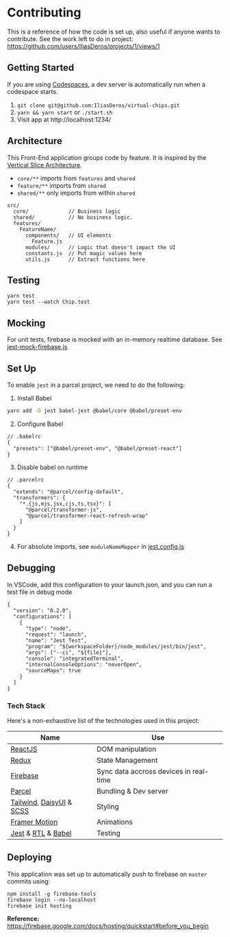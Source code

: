 # Contributing

This is a reference of how the code is set up, also useful if anyone wants to contribute. 
See the work left to do in project: https://github.com/users/IliasDeros/projects/1/views/1

## Getting Started

If you are using [Codespaces], a dev server is automatically run when a codespace starts.

1. `git clone git@github.com:IliasDeros/virtual-chips.git`
2. `yarn && yarn start` or `./start.sh`
3. Visit app at http://localhost:1234/

[codespaces]: https://github.com/features/codespaces

## Architecture

This Front-End application groups code by feature.
It is inspired by the [Vertical Slice Architecture].

- `core/**` imports from `features` and `shared`
- `feature/**` imports from `shared`
- `shared/**` only imports from within `shared`

```
src/
  core/             // Business logic
  shared/           // No business logic.
  features/
    FeatureName/
      components/   // UI elements
        Feature.js
      modules/      // Logic that doesn't impact the UI
      constants.js  // Put magic values here
      utils.js      // Extract functions here
```

[vertical slice architecture]: https://www.youtube.com/watch?v=cVVMbuKmNes

## Testing

```
yarn test
yarn test --watch Chip.test
```

## Mocking

For unit tests, firebase is mocked with an in-memory realtime database. See [jest-mock-firebase.js](./src/shared/modules/jest-mock-firebase.js)

## Set Up

To enable `jest` in a parcel project, we need to do the following:

1. Install Babel

```sh
yarn add -D jest babel-jest @babel/core @babel/preset-env
```

2. Configure Babel

```
// .babelrc
{
  "presets": ["@babel/preset-env", "@babel/preset-react"]
}
```

3. Disable babel on runtime

```
// .parcelrc
{
  "extends": "@parcel/config-default",
  "transformers": {
    "*.{js,mjs,jsx,cjs,ts,tsx}": [
      "@parcel/transformer-js",
      "@parcel/transformer-react-refresh-wrap"
    ]
  }
}
```

4. For absolute imports, see `moduleNameMapper` in [jest.config.js](./jest.config.js)

## Debugging

In VSCode, add this configuration to your launch.json, and you can run a test file in debug mode

```
{
  "version": "0.2.0",
  "configurations": [
    {
      "type": "node",
      "request": "launch",
      "name": "Jest Test",
      "program": "${workspaceFolder}/node_modules/jest/bin/jest",
      "args": ["--ci", "${file}"],
      "console": "integratedTerminal",
      "internalConsoleOptions": "neverOpen",
      "sourceMaps": true
    }
  ]
}

```


### Tech Stack

Here's a non-exhaustive list of the technologies used in this project:

| Name                           | Use                                    |
| ------------------------------ | -------------------------------------- |
| [ReactJS]                      | DOM manipulation                       |
| [Redux]                        | State Management                       |
| [Firebase]                     | Sync data accross devices in real-time |
| [Parcel]                       | Bundling & Dev server                  |
| [Tailwind], [DaisyUI] & [SCSS] | Styling                                |
| [Framer Motion]                | Animations                             |
| [Jest] & [RTL] & [Babel]       | Testing                                |

[babel]: https://babeljs.io/
[daisyui]: https://daisyui.com/
[firebase]: https://firebase.google.com/products/realtime-database/
[framer motion]: https://www.framer.com/motion/
[jest]: https://jestjs.io/
[parcel]: https://parceljs.org/
[reactjs]: https://reactjs.org/
[redux]: https://redux.js.org/
[rtl]: https://testing-library.com/docs/react-testing-library/intro
[scss]: https://sass-lang.com/
[tailwind]: https://tailwindcss.com/

## Deploying

This application was set up to automatically push to firebase on `master` commits using:

```
npm install -g firebase-tools
firebase login --no-localhost
firebase init hosting
```

**Reference:** https://firebase.google.com/docs/hosting/quickstart#before_you_begin
